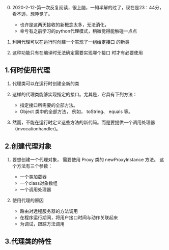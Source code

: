 0. 2020-2-12-第一次反复阅读，很上脑，一知半解的过了，现在是23：44分，看不透，想睡觉了。
    * 也许是这两天接收的新概念太多，无法消化，
    * 幸亏有之前学习的python代理模式，稍微觉得能触碰一点点

1. 利用代理可以在运行时创建一个实现了一组给定接口 的新类

2. 这种功能只有在编译时无法确定需要实现哪个接口 时才有必要使用

## 1.何时使用代理

1. 代理类可以在运行时创建全新的类

2. 这样的代理类能够实现指定的接口。尤其是，它具有下列方法：

    * 指定接口所需要的全部方法。
    * Object 类中的全部方法， 例如， toString、 equals 等。
3. 然而，不能在运行时定义这些方法的新代码。而是要提供一个调用处理器（invocationhandler)。


## 2.创建代理对象

1. 要想创建一个代理对象， 需要使用 Proxy 类的 newProxylnstance 方法。 这个方法有三个参数：

    * 一个类加载器
    * 一个class对象数组
    * 一个调用处理器

2. 使用代理的原因

    * 路由对远程服务器的方法调用
    * 在程序运行期间，将用户接口时间与动作关联起来
    * 为调试，跟踪方法调用



## 3.代理类的特性

